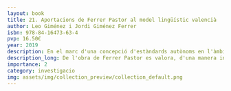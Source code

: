 ```yaml
---
layout: book
title: 21. Aportacions de Ferrer Pastor al model lingüístic valencià
author: Leo Giménez i Jordi Giménez Ferrer
isbn: 978-84-16473-63-4
pvp: 16.50€
year: 2019
description: En el marc d'una concepció d'estàndards autònoms en l'àmbit del conjunt de la llengua.
description_long: De l'obra de Ferrer Pastor es valora, d'una manera indiscutible a hores d'ara, les seues aportacions a la lexicografia, i menys a altres parts de la lingüística, seguint a Abelard Saragossà i a altres, volem assenyanlar unes quantes aportacions de FFP a la posada en valor d'expressions valencianes vives i al model lingüístic valencià de la seua obra en la Gramàtica valenciana.
importance: 2
category: investigacio
img: assets/img/collection_preview/collection_default.png
---
```

